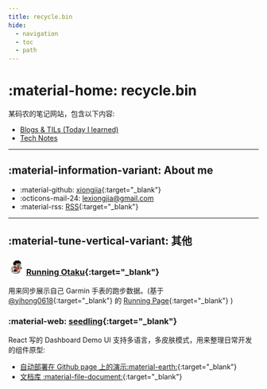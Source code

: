 ```yaml
---
title: recycle.bin
hide:
  - navigation
  - toc
  - path
---
```


# :material-home: recycle.bin

某码农的笔记网站，包含以下内容:

- [Blogs & TILs (Today I learned)](notes/index.md)
- [Tech Notes](tech/backend.md)

--- 

## :material-information-variant: About me

- :material-github: [xiongjia](https://github.com/xiongjia){:target="\_blank"}
- :octicons-mail-24: [lexiongjia@gmail.com](mailto:lexiongjia@gmail.com)
- :material-rss: [RSS](/feed_rss_created.xml){:target="\_blank"}

---

## :material-tune-vertical-variant: 其他

### ![Running Otaku](asserts/running-otaku.png) [Running Otaku](https://xiongjia.github.io/running_page/){:target="\_blank"}

用来同步展示自己 Garmin 手表的跑步数据。(基于 [@yihong0618](https://github.com/yihong0618){:target="\_blank"} 的 [Running Page](https://github.com/yihong0618/running_page){:target="\_blank"} )

### :material-web: [seedling](https://xiongjia.github.io/seedling/){:target="\_blank"} 

React 写的 Dashboard Demo UI 支持多语言，多皮肤模式，用来整理日常开发的组件原型:

- [自动部署在 Github page 上的演示:material-earth:](https://xiongjia.github.io/seedling/){:target="\_blank"} 
- [文档库 :material-file-document:](https://xiongjia.github.io/seedling/docs/){:target="\_blank"}
